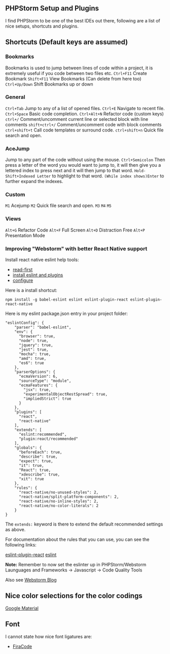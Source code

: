  
## PHPStorm Setup and Plugins ##
I find PHPStorm to be one of the best IDEs out there, following are a list of nice setups, shortcuts and plugins.

## Shortcuts (Default keys are assumed)
### Bookmarks
Bookmarks is used to jump between lines of code within a project, it is extremely useful if you code between two files etc.
`Ctrl+F11` Create Bookmark
`Shift+F11` View Bookmarks (Can delete from here too)
`Ctrl+Up/Down` Shift Bookmarks up or down

### General
`Ctrl+Tab` Jump to any of a list of opened files.
`Ctrl+E` Navigate to recent file.
`Ctrl+Space` Basic code completion.
`Ctrl+Alt+N` Refactor code (custom keys)
`ctrl+/` Comment/uncomment current line or selected block with line comments
`shift+ctrl+/` Comment/uncomment code with block comments
`ctrl+shift+t` Call code templates or surround code.
`ctrl+shift+n` Quick file search and open.

### AceJump
Jump to any part of the code without using the mouse.
`Ctrl+Semicolon` Then press a letter of the word you would want to jump to, it will then give you a lettered index to press next and it will then jump to that word.
`Hold-Shift+Indexed Letter` to highlight to that word.
`(While index shows)Enter` to further expand the indexes.

### Custom
`M1` Acejump
`M2` Quick file search and open.
`M3`
`M4`
`M5`

### Views
`Alt+G` Refactor Code
`Alt+F` Full Screen
`Alt+D` Distraction Free
`Alt+P` Presentation Mode

### Improving "Webstorm" with better React Native support ###

Install react native eslint help tools:

- [read-first](https://medium.com/the-react-native-log/getting-eslint-right-in-react-native-bd27524cc77b#.woash62ch)
- [install eslint and plugins](https://www.npmjs.com/package/eslint-plugin-react-native)
- [configure](http://eslint.org/docs/user-guide/configuring)

Here is a install shortcut:

    npm install -g babel-eslint eslint eslint-plugin-react eslint-plugin-react-native

Here is my eslint package.json entry in your project folder:

    "eslintConfig": {
        "parser": "babel-eslint",
        "env": {
          "browser": true,
          "node": true,
          "jquery": true,
          "jest": true,
          "mocha": true,
          "amd": true,
          "es6": true
        },
        "parserOptions": {
          "ecmaVersion": 6,
          "sourceType": "module",
          "ecmaFeatures": {
            "jsx": true,
            "experimentalObjectRestSpread": true,
            "impliedStrict": true
          }
        },
        "plugins": [
          "react",
          "react-native"
        ],
        "extends": [
          "eslint:recommended",
          "plugin:react/recommended"
        ],
        "globals": {
          "beforeEach": true,
          "describe": true,
          "expect": true,
          "it": true,
          "React": true,
          "xdescribe": true,
          "xit": true
        },
        "rules": {
          "react-native/no-unused-styles": 2,
          "react-native/split-platform-components": 2,
          "react-native/no-inline-styles": 2,
          "react-native/no-color-literals": 2
        }
    }

The `extends:` keyword is there to extend the default recommended settings as above.

For documentation about the rules that you can use, you can see the following links:

[eslint-plugin-react](https://github.com/yannickcr/eslint-plugin-react#list-of-supported-rules)
[eslint](http://eslint.org/docs/rules/)

**Note:** Remember to now set the eslinter up in PHPStorm/Webstorm Launguages and Frameworks -> Javascript -> Code Quality Tools

Also see [Webstorm Blog](https://blog.jetbrains.com/webstorm/2016/08/using-external-tools/)

## Nice color selections for the color codings ##

[Google Material](https://material.google.com/style/color.html)

## Font ##

I cannot state how nice font ligatures are:

- [FiraCode](https://github.com/tonsky/FiraCode)




